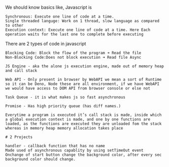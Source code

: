 We should know basics like, Javascript is

    Synchronous: Execute one line of code at a time.
    Single threaded languge: Work on 1 thread, slow language as compared to other
    Execution context: Execute one line of code at a time. Here Each operation waits for the last one to complete before executing

There are 2 types of code in javascript

    Blocking Code: Block the flow of the program ➜ Read the file
    Non-Blocking Code:Does not block execution ➜ Read file Async

    JS Engine - aka the alone js execution engine, made out of memory heap and call stack

    Web API - Only present in browser by WebAPI we mean a sort of Runtime so it can be Deno, Node these are all environment, if we have WebAPI we would have access to DOM API from browser console or else not

    Task Queue - it is what makes js so fast asynchronous

    Promise - Has high priority queue (has diff names.)

    Everytime a program is executed it’s call stack is made, inside which a global execution context is made, and one by one functions are loaded, as the functions are executed they are unloaded fom the stack whereas in memory heap memory allocation takes place

    # 2 Projects

    handler - callback function that has no name
    Made used of asynchronous capablity by using setTimeOut event
    Onchange of start button change the background color, after every sec background color should change.
